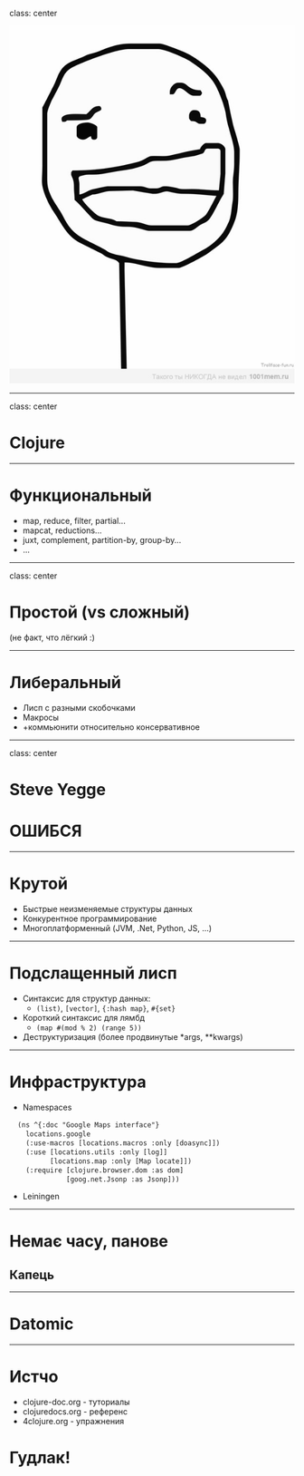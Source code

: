 class: center

![face](poker-face.jpg)

---

class: center

# Clojure

---

# Функциональный

- map, reduce, filter, partial...
- mapcat, reductions...
- juxt, complement, partition-by, group-by...
- ...

---

class: center

# Простой (vs сложный)

(не факт, что лëгкий :)

---

# Либеральный

- Лисп с разными скобочками
- Макросы
- +коммьюнити относительно консервативное

---

class: center

# Steve Yegge
# ОШИБСЯ

---

# Крутой

- Быстрые неизменяемые структуры данных
- Конкурентное программирование
- Многоплатформенный (JVM, .Net, Python, JS, ...)

---

# Подслащенный лисп

- Синтаксис для структур данных:
  - `(list)`, `[vector]`, `{:hash map}`, `#{set}`
- Короткий синтаксис для лямбд
  - `(map #(mod % 2) (range 5))`
- Деструктуризация (более продвинутые \*args, \**kwargs)

---

# Инфраструктура

- Namespaces
```
  (ns ^{:doc "Google Maps interface"}
    locations.google
    (:use-macros [locations.macros :only [doasync]])
    (:use [locations.utils :only [log]]
          [locations.map :only [Map locate]])
    (:require [clojure.browser.dom :as dom]
              [goog.net.Jsonp :as Jsonp]))
```

- Leiningen

---

# Немає часу, панове
## Капець

---

# Datomic

---

# Истчо

- clojure-doc.org - туториалы
- clojuredocs.org - референс
- 4clojure.org - упражнения

# Гудлак!
